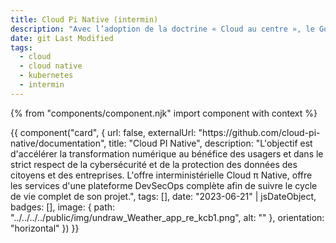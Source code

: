 ```yaml
---
title: Cloud Pi Native (intermin)
description: "Avec l’adoption de la doctrine « Cloud au centre », le Gouvernement Français fait du Cloud un prérequis pour tout nouveau projet numérique au sein de l’État ou refonte substantielle de l’architecture applicative existante." 
date: git Last Modified
tags:
  - cloud
  - cloud native
  - kubernetes
  - intermin
---
```



{% from "components/component.njk" import component with context %}
<div>
{{ component("card", {
    url: false,
    externalUrl: "https://github.com/cloud-pi-native/documentation",
    title: "Cloud PI Native",
    description: "L'objectif est d'accélérer la transformation numérique au bénéfice des usagers et dans le strict respect de la cybersécurité et de la protection des données des citoyens et des entreprises.
    L'offre interministérielle Cloud π Native, offre les services d'une plateforme DevSecOps complète afin de suivre le cycle de vie complet de son projet.",
    tags: [],
    date: "2023-06-21" | jsDateObject,
    badges: [],
    image: {
        path: "../../../../public/img/undraw_Weather_app_re_kcb1.png",
         alt: ""
    },
    orientation: "horizontal"
}) }}
</div>